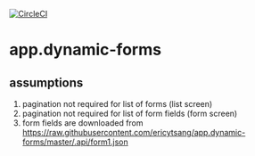 [![CircleCI](https://circleci.com/gh/ericytsang/app.dynamic-forms.svg?style=svg)](https://circleci.com/gh/ericytsang/app.dynamic-forms)

# app.dynamic-forms

## assumptions

1. pagination not required for list of forms (list screen)
1. pagination not required for list of form fields (form screen)
1. form fields are downloaded from https://raw.githubusercontent.com/ericytsang/app.dynamic-forms/master/.api/form1.json
